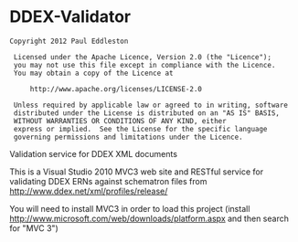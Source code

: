 DDEX-Validator
==============

<pre><code>Copyright 2012 Paul Eddleston

 Licensed under the Apache Licence, Version 2.0 (the "Licence");
 you may not use this file except in compliance with the Licence.
 You may obtain a copy of the Licence at
 
     http://www.apache.org/licenses/LICENSE-2.0
     
 Unless required by applicable law or agreed to in writing, software
 distributed under the License is distributed on an "AS IS" BASIS,
 WITHOUT WARRANTIES OR CONDITIONS OF ANY KIND, either 
 express or implied.  See the License for the specific language
 governing permissions and limitations under the Licence.</code></pre>

Validation service for DDEX XML documents

This is a Visual Studio 2010 MVC3 web site and RESTful service for validating DDEX ERNs against schematron files from http://www.ddex.net/xml/profiles/release/

You will need to install MVC3 in order to load this project (install http://www.microsoft.com/web/downloads/platform.aspx and then search for "MVC 3") 